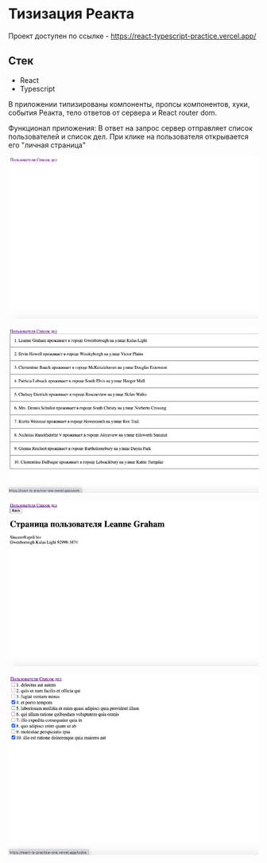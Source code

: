 # Тизизация Реакта

Проект доступен по ссылке - https://react-typescript-practice.vercel.app/

## Стек   

- React  
- Typescript  

В приложении типизированы компоненты, пропсы компонентов, хуки, события Реакта, тело ответов от сервера и React router dom. 

Функционал приложения: В ответ на запрос сервер отправляет список пользователей и список дел. При клике на пользователя открывается его "личная страница"

![](public/images/1.png)    

![](public/images/2.png)  

![](public/images/3.png) 

![](public/images/4.png) 

